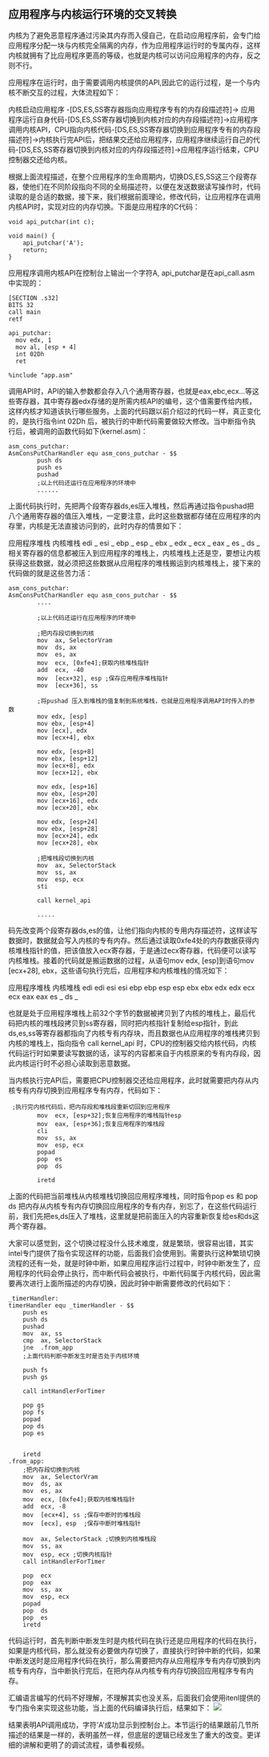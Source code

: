 ## 应用程序与内核运行环境的交叉转换



内核为了避免恶意程序通过污染其内存而入侵自己，在启动应用程序前，会专门给应用程序分配一块与内核完全隔离的内存，作为应用程序运行时的专属内存，这样内核就拥有了比应用程序更高的等级，也就是内核可以访问应用程序的内存，反之则不行。

应用程序在运行时，由于需要调用内核提供的API,因此它的运行过程，是一个与内核不断交互的过程，大体流程如下：

内核启动应用程序 -[DS,ES,SS寄存器指向应用程序专有的内存段描述符]-> 应用程序运行自身代码-[DS,ES,SS寄存器切换到内核对应的内存段描述符]->应用程序调用内核API，CPU指向内核代码-[DS,ES,SS寄存器切换到应用程序专有的内存段描述符]->内核执行完API后，把结果交还给应用程序，应用程序继续运行自己的代码-[DS,ES,SS寄存器切换到内核对应的内存段描述符]->应用程序运行结束，CPU控制器交还给内核。

根据上面流程描述，在整个应用程序的生命周期内，切换DS,ES,SS这三个段寄存器，使他们在不同阶段指向不同的全局描述符，以便在发送数据读写操作时，代码读取的是合适的数据，接下来，我们根据前面理论，修改代码，让应用程序在调用内核API时，实现对应的内存切换。下面是应用程序的C代码：

```
void api_putchar(int c);

void main() {
    api_putchar('A');
    return;
}
```

应用程序调用内核API在控制台上输出一个字符A, api_putchar是在api_call.asm中实现的：

```
[SECTION .s32]
BITS 32
call main
retf

api_putchar:
  mov edx, 1
  mov al, [esp + 4]
  int 02Dh
  ret

%include "app.asm"
```

调用API时，API的输入参数都会存入八个通用寄存器，也就是eax,ebc,ecx…等这些寄存器，其中寄存器edx存储的是所需内核API的编号，这个值需要传给内核，这样内核才知道该执行哪些服务。上面的代码跟以前介绍过的代码一样，真正变化的，是执行指令int 02Dh 后，被执行的中断代码需要做较大修改。当中断指令执行后，被调用的函数代码如下(kernel.asm)：

```
asm_cons_putchar:
AsmConsPutCharHandler equ asm_cons_putchar - $$
        push ds
        push es
        pushad
        ;以上代码还运行在应用程序的环境中
        ......
```

上面代码执行时，先把两个段寄存器ds,es压入堆栈，然后再通过指令pushad把八个通用寄存器的值压入堆栈，一定要注意，此时这些数据都存储在应用程序的内存里，内核是无法直接访问到的，此时内存的情景如下：

应用程序堆栈	内核堆栈
		edi	                   _
		esi						_
		ebp					_
		esp						_
		ebx						_
		edx						_
		ecx						_
		eax						_
		es							_
		ds						_
相关寄存器的信息都被压入到应用程序的堆栈上，内核堆栈上还是空，要想让内核获得这些数据，就必须把这些数据从应用程序的堆栈搬运到内核堆栈上，接下来的代码做的就是这些苦力活：

```
asm_cons_putchar:
AsmConsPutCharHandler equ asm_cons_putchar - $$
        ....

        ;以上代码还运行在应用程序的环境中

        ;把内存段切换到内核
        mov  ax, SelectorVram
        mov  ds, ax
        mov  es, ax 
        mov  ecx, [0xfe4];获取内核堆栈指针
        add  ecx, -40
        mov  [ecx+32], esp ;保存应用程序堆栈指针
        mov  [ecx+36], ss

        ;将pushad 压入到堆栈的值复制到系统堆栈，也就是应用程序调用API时传入的参数
        mov edx, [esp]
        mov ebx, [esp+4]
        mov [ecx], edx
        mov [ecx+4], ebx

        mov edx, [esp+8]
        mov ebx, [esp+12]
        mov [ecx+8], edx
        mov [ecx+12], ebx

        mov edx, [esp+16]
        mov ebx, [esp+20]
        mov [ecx+16], edx
        mov [ecx+20], ebx

        mov edx, [esp+24]
        mov ebx, [esp+28]
        mov [ecx+24], edx
        mov [ecx+28], ebx

        ;把堆栈段切换到内核
        mov  ax, SelectorStack
        mov  ss, ax
        mov  esp, ecx
        sti

        call kernel_api

        .....
```

码先改变两个段寄存器ds,es的值，让他们指向内核的专用内存描述符，这样读写数据时，数据就会写入内核的专有内存。然后通过读取0xfe4处的内存数据获得内核堆栈指针的值，把该值放入ecx寄存器，于是通过ecx寄存器，代码便可以读写内核堆栈。接着的代码就是搬运数据的过程，从语句mov edx, [esp]到语句mov [ecx+28], ebx，这些语句执行完后，应用程序和内核堆栈的情况如下：

应用程序堆栈	内核堆栈
		edi					edi
		esi					esi
		ebp					ebp
		esp					esp
		ebx					ebx
		edx					edx
		ecx					ecx
		eax					eax
		es						_
		ds						_

也就是处于应用程序堆栈上前32个字节的数据被拷贝到了内核的堆栈上，最后代码把内核的堆栈段拷贝到ss寄存器，同时把内核指针复制给esp指针，到此ds,es,ss等寄存器都指向了内核专有内存块，而且数据也从应用程序的堆栈拷贝到内核的堆栈上，指向指令 call kernel_api 时，CPU的控制器交给内核代码，内核代码运行时如果要读写数据的话，读写的内容都来自于内核原来的专有内存段，因此内核运行时不必担心读取到恶意数据。

当内核执行完API后，需要把CPU控制器交还给应用程序，此时就需要把内存从内核专有内存切换到应用程序专有内存，代码如下：

```
 ;执行完内核代码后，把内存段和堆栈段重新切回到应用程序
        mov  ecx, [esp+32];恢复应用程序的堆栈指针esp
        mov  eax, [esp+36];恢复应用程序的堆栈段
        cli
        mov  ss, ax
        mov  esp, ecx
        popad
        pop  es
        pop  ds

        iretd

```

上面的代码把当前堆栈从内核堆栈切换回应用程序堆栈，同时指令pop es 和 pop ds 把内存从内核专有内存切换回应用程序的专有内存，别忘了，在这些代码运行前，我们先把es,ds压入了堆栈，这里就是把前面压入的内容重新恢复给es和ds这两个寄存器。

大家可以感觉到，这个切换过程没什么技术难度，就是繁琐，很容易出错，其实intel专门提供了指令实现这样的功能，后面我们会使用到。需要执行这种繁琐切换流程的还有一处，就是时钟中断，如果应用程序运行过程中，时钟中断发生了，应用程序的代码会停止执行，而中断代码会被执行，中断代码属于内核代码，因此需要再次进行上面所描述的内存切换，因此时钟中断需要修改的代码如下：

```
_timerHandler:
timerHandler equ _timerHandler - $$
    push es
    push ds
    pushad
    mov  ax, ss
    cmp  ax, SelectorStack
    jne  .from_app
    ;上面代码判断中断发生时是否处于内核环境

    push fs
    push gs

    call intHandlerForTimer

    pop gs
    pop fs
    popad
    pop ds
    pop es


    iretd
.from_app:
    ;把内存段切换到内核
    mov  ax, SelectorVram
    mov  ds, ax
    mov  es, ax 
    mov  ecx, [0xfe4];获取内核堆栈指针
    add  ecx, -8
    mov  [ecx+4], ss ;保存中断时的堆栈段
    mov  [ecx], esp  ;保存中断时堆栈指针

    mov  ax, SelectorStack ;切换到内核堆栈段
    mov  ss, ax
    mov  esp, ecx ;切换内核指针
    call intHandlerForTimer

    pop  ecx
    pop  eax
    mov  ss, ax
    mov  esp, ecx
    popad
    pop  ds
    pop  es
    iretd

```

代码运行时，首先判断中断发生时是内核代码在执行还是应用程序的代码在执行，如果是内核代码，那么就没有必要做内存切换了，直接执行时钟中断的代码，如果中断发送时是应用程序代码在执行，那么需要把内存从应用程序专有内存切换到内核专有内存，当中断执行完后，在把内存从内核专有内存切换回应用程序专有内存。

汇编语言编写的代码不好理解，不理解其实也没关系，后面我们会使用itenl提供的专门指令来实现这些功能，当上面的代码编译执行后，结果如下：
![](img/20170628164931729.png)

结果表明API调用成功，字符’A’成功显示到控制台上。本节运行的结果跟前几节所描述的结果是一样的，表明虽然一样，但底层的逻辑已经发生了重大的改变。更详细的讲解和更明了的调试流程，请参看视频。